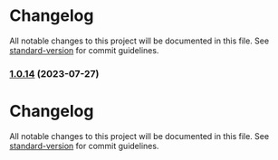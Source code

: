 # Changelog

All notable changes to this project will be documented in this file. See [standard-version](https://github.com/conventional-changelog/standard-version) for commit guidelines.

### [1.0.14](https://github.com/localazy/ts-api/compare/v1.0.13...v1.0.14) (2023-07-27)

# Changelog

All notable changes to this project will be documented in this file. See [standard-version](https://github.com/conventional-changelog/standard-version) for commit guidelines.

